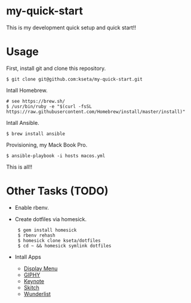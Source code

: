 # my-quick-start

This is my development quick setup and quick start!!

# Usage

First, install git and clone this repository.


```
$ git clone git@github.com:kseta/my-quick-start.git
```

Intall Homebrew.

```
# see https://brew.sh/
$ /usr/bin/ruby -e "$(curl -fsSL https://raw.githubusercontent.com/Homebrew/install/master/install)"
```

Intall Ansible.

```
$ brew install ansible
```

Provisioning, my Mack Book Pro.

```console
$ ansible-playbook -i hosts macos.yml
```

This is all!!

# Other Tasks (TODO)

- Enable rbenv.
- Create dotfiles via homesick.

    ```
     $ gem install homesick
     $ rbenv rehash
     $ homesick clone kseta/dotfiles
     $ cd ~ && homesick symlink dotfiles
    ```

- Intall Apps
    - [Display Menu](https://itunes.apple.com/jp/app/display-menu/id549083868?mt=12)
    - [GIPHY](https://itunes.apple.com/us/app/giphy-capture.-the-gif-maker/id668208984?mt=12)
    - [Keynote](https://www.apple.com/jp/keynote/)
    - [Skitch](https://itunes.apple.com/us/app/skitch-snap-mark-up-send/id490505997?mt=8)
    - [Wunderlist](https://itunes.apple.com/us/app/wunderlist-to-do-list-tasks/id406644151?mt=8)
